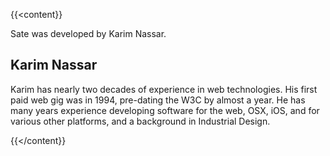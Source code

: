 {{<content}}

Sate was developed by Karim Nassar.

## Karim Nassar

Karim has nearly two decades of experience in web technologies. His first paid web gig was in 1994, pre-dating the W3C by almost a year. He has many years experience developing software for the web, OSX, iOS, and for various other platforms, and a background in Industrial Design.

{{</content}}
